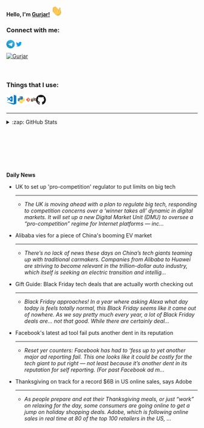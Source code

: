#### Hello, I'm [Gurjar!](https://GurjarKing.github.io) <img src="https://raw.githubusercontent.com/ABSphreak/ABSphreak/master/gifs/Hi.gif" width="30px"></h2>


### Connect with me:

[<img align="left" alt="Gurjar | Telegram" width="22px" src="https://raw.githubusercontent.com/github/explore/80688e429a7d4ef2fca1e82350fe8e3517d3494d/topics/telegram/telegram.png" />][Telegram]
[<img align="left" alt="Gurjar | Twitter" width="22px" src="https://raw.githubusercontent.com/github/explore/80688e429a7d4ef2fca1e82350fe8e3517d3494d/topics/twitter/twitter.png" />][Twitter]
<br >
<br >
<a href="https://github.com/GurjarKing"><img src="https://komarev.com/ghpvc/?username=GurjarKing" alt="Gurjar" /></a> <br />
<br />
<br />
<!-- <br >

![](https://visitor-badge.glitch.me/badge?page_id=GurjarKing)

<br /> -->

### Things that I use:

[<img align="left" alt="Visual Studio Code" width="26px" src="https://raw.githubusercontent.com/github/explore/80688e429a7d4ef2fca1e82350fe8e3517d3494d/topics/visual-studio-code/visual-studio-code.png" />][VSCode]
[<img align="left" alt="Python" width="26px" src="https://raw.githubusercontent.com/github/explore/80688e429a7d4ef2fca1e82350fe8e3517d3494d/topics/python/python.png" />][Python]
[<img align="left" alt="Git" width="26px" src="https://raw.githubusercontent.com/github/explore/80688e429a7d4ef2fca1e82350fe8e3517d3494d/topics/git/git.png" />][Git]
[<img align="left" alt="GitHub" width="26px" src="https://raw.githubusercontent.com/github/explore/78df643247d429f6cc873026c0622819ad797942/topics/github/github.png" />][Github]

<br />
<br />

---
<details>
  <summary>:zap: GitHub Stats</summary>

<img align="left" alt="Gurjar's Github Stats" src="https://github-readme-stats.vercel.app/api?username=GurjarKing&show_icons=true&hide_border=true&count_private=true&include_all_commit=true&theme=algolia" />

</details>

<!-- ### 🔔 My latest tweet
<a href="https://twitter.com/Gurjar_King43" target="_blank">
	<img src="https://github.com/GurjarKing/GurjarKing/raw/master/tweet.png" width="70%" align="center" alt="Click to view on Twitter" title="My latest tweet, as an image"/>
</a> -->
<br>

<pre>

</pre>

<!-- **Quote of the hour:**

{qoth}

~ {qoth_author}
<pre>

</pre> -->
<br>
<pre>


</pre>
<strong>Daily News</strong>
  
  - UK to set up 'pro-competition' regulator to put limits on big tech
     <hr/>
     
      - *The UK is moving ahead with a plan to regulate big tech, responding to competition concerns over a ‘winner takes all’ dynamic in digital markets. It will set up a new Digital Market Unit (DMU) to oversee a “pro-competition” regime for Internet platforms — inc…*
     
  - Alibaba vies for a piece of China's booming EV market
      <hr/>
      
      - *There’s no lack of news these days on China’s tech giants teaming up with traditional carmakers. Companies from Alibaba to Huawei are striving to become relevant in the trillion-dollar auto industry, which itself is seeking an electric transition and intellig…*
      
  - Gift Guide: Black Friday tech deals that are actually worth checking out
      <hr/>
      
      - *Black Friday approaches! In a year where asking Alexa what day today is feels totally normal, this Black Friday seems like it came out of nowhere. As we say pretty much every year, a lot of Black Friday deals are… not that good. While there are certainly deal…*
      
  - Facebook's latest ad tool fail puts another dent in its reputation
      <hr/>
      
      - *Reset yer counters: Facebook has had to ‘fess up to yet another major ad reporting fail. This one looks like it could be costly for the tech giant to put right — not least because it’s another dent in its reputation for self reporting. (For past Facebook ad m…*
       
  - Thanksgiving on track for a record $6B in US online sales, says Adobe
      <hr/>
       
       - *As people prepare and eat their Thanksgiving meals, or just “work” on relaxing for the day, some consumers are going online to get a jump on holiday shopping deals. Adobe, which is following online sales in real time at 80 of the top 100 retailers in the US, …*
      

<br />

[VSCode]: https://code.visualstudio.com/
[Python]: https://www.python.org/
[Git]: https://git-scm.com/
[Github]: https://github.com/
[Telegram]: https://t.me/Gurjar_King/
[Twitter]: https://twitter.com/Gurjar_King43/
